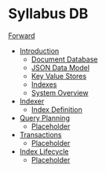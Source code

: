 # Syllabus DB

[Forward](./forward.md)

- [Introduction](./intro/index.md)
  - [Document Database](./intro/document_db.md)
  - [JSON Data Model](./intro/json.md)
  - [Key Value Stores](./intro/kv_store.md)
  - [Indexes](./intro/indexes.md)
  - [System Overview](./intro/overview.md)
- [Indexer](./indexer/index.md)
  - [Index Definition](./indexer/definition.md)
- [Query Planning](./query_planning/index.md)
  - [Placeholder]()
- [Transactions](./transactions/index.md)
  - [Placeholder]()
- [Index Lifecycle](./index_lifecycle/index.md)
  - [Placeholder]()
